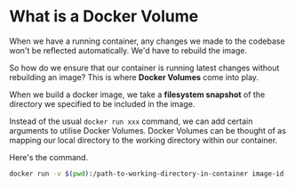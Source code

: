 # What is a Docker Volume
When we have a running container, any changes we made to the codebase won't be reflected automatically. We'd have to rebuild the image.

So how do we ensure that our container is running latest changes without rebuilding an image? This is where **Docker Volumes** come into play.

When we build a docker image, we take a **filesystem snapshot** of the directory we specified to be included in the image.

Instead of the usual `docker run xxx` command, we can add certain arguments to utilise Docker Volumes. Docker Volumes can be thought of as mapping our local directory to the working directory within our container.

Here's the command.
```zsh
docker run -v $(pwd):/path-to-working-directory-in-container image-id
```
